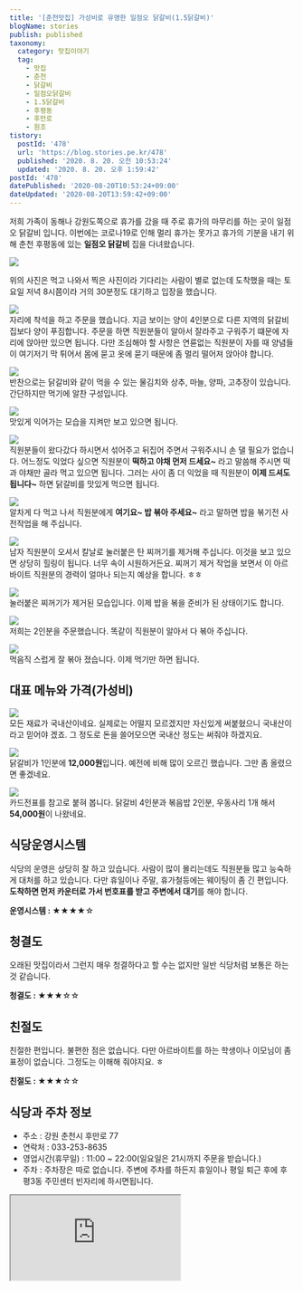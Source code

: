 ```yaml
---
title: '[춘천맛집] 가성비로 유명한 일점오 닭갈비(1.5닭갈비)'
blogName: stories
publish: published
taxonomy:
  category: 맛집이야기
  tag:
    - 맛집
    - 춘천
    - 닭갈비
    - 일점오닭갈비
    - 1.5닭갈비
    - 후평동
    - 후만로
    - 원조
tistory:
  postId: '478'
  url: 'https://blog.stories.pe.kr/478'
  published: '2020. 8. 20. 오전 10:53:24'
  updated: '2020. 8. 20. 오후 1:59:42'
postId: '478'
datePublished: '2020-08-20T10:53:24+09:00'
dateUpdated: '2020-08-20T13:59:42+09:00'
---
```





저희 가족이 동해나 강원도쪽으로 휴가를 갔을 때 주로 휴가의 마무리를 하는 곳이 일점오 닭갈비 입니다. 이번에는 코로나19로 인해 멀리 휴가는 못가고 휴가의 기분을 내기 위해 춘천 후평동에 있는 **일점오 닭갈비** 집을 다녀왔습니다. 

![](images/2020-08-20-10-17-10.png)    

위의 사진은 먹고 나와서 찍은 사진이라 기다리는 사람이 별로 없는데 도착했을 때는 토요일 저녁 8시쯤이라 거의 30분정도 대기하고 입장을 했습니다. 

![](./images/20200815_205629_1.gif)  
자리에 착석을 하고 주문을 했습니다. 지금 보이는 양이 4인분으로 다른 지역의 닭갈비집보다 양이 푸짐합니다. 주문을 하면 직원분들이 알아서 잘라주고 구워주기 떄문에 자리에 앉아만 있으면 됩니다. 다만 조심해야 할 사항은 연륜없는 직원분이 자를 때 양념들이 여기저기 막 튀어서 몸에 묻고 옷에 묻기 때문에 좀 멀리 떨어져 앉아야 합니다. 

![](images/2020-08-20-10-24-49.png)  
반찬으로는 닭갈비와 같이 먹을 수 있는 물김치와 상추, 마늘, 양파, 고추장이 있습니다. 간단하지만 먹기에 알찬 구성입니다.  

![](./images/20200815_210538_1.gif)  
맛있게 익어가는 모습을 지켜만 보고 있으면 됩니다.  

![](./images/20200815_210656_1.gif)  
직원분들이 왔다갔다 하시면서 섞어주고 뒤집어 주면서 구워주시니 손 댈 필요가 없습니다. 어느정도 익었다 싶으면 직원분이 **떡하고 야채 먼저 드세요~** 라고 말씀해 주시면 떡과 야채만 골라 먹고 있으면 됩니다. 그러는 사이 좀 더 익었을 때 직원분이 **이제 드셔도 됩니다~** 하면 닭갈비를 맛있게 먹으면 됩니다. 

![](images/2020-08-20-10-31-07.png)  
알차게 다 먹고 나서 직원분에게 **여기요~ 밥 볶아 주세요~** 라고 말하면 밥을 볶기전 사전작업을 해 주십니다.  

![](./images/20200815_213146_1.gif)  
남자 직원분이 오셔서 칼날로 눌러붙은 탄 찌꺼기를 제거해 주십니다. 이것을 보고 있으면 상당히 힐링이 됩니다. 너무 속이 시원하거든요. 찌꺼기 제거 작업을 보면서 이 아르바이트 직원분의 경력이 얼마나 되는지 예상을 합니다.  ㅎㅎ  

![](images/2020-08-20-10-36-07.png)  
눌러붙은 찌꺼기가 제거된 모습입니다. 이제 밥을 볶을 준비가 된 상태이기도 합니다.  

![](./images/20200815_213330_1.gif)  
저희는 2인분을 주문했습니다. 똑같이 직원분이 알아서 다 볶아 주십니다.  

![](./images/20200815_213455_1.gif)  
먹음직 스럽게 잘 볶아 졌습니다. 이제 먹기만 하면 됩니다.   


## 대표 메뉴와 가격(가성비)  
![](images/2020-08-20-10-40-24.png)  
모든 재료가 국내산이네요. 실제로는 어떨지 모르겠지만 자신있게 써붙혔으니 국내산이라고 믿어야 겠죠. 그 정도로 돈을 쓸어모으면 국내산 정도는 써줘야 하겠지요.

![](images/2020-08-20-10-41-25.png)  
닭갈비가 1인분에 **12,000원**입니다. 예전에 비해 많이 오르긴 했습니다. 그만 좀 올렸으면 좋겠네요.  

![](images/2020-08-20-10-42-42.png)  
카드전표를 참고로 붙혀 봅니다. 닭갈비 4인분과 볶음밥 2인분, 우동사리 1개 해서 **54,000원**이 나왔네요. 


## 식당운영시스템  
식당의 운영은 상당히 잘 하고 있습니다. 사람이 많이 몰리는데도 직원분들 많고 능숙하게 대처를 하고 있습니다. 
다만 휴일이나 주말, 휴가철등에는 웨이팅이 좀 긴 편입니다. **도착하면 먼저 카운터로 가서 번호표를 받고 주변에서 대기**를 해야 합니다. 

<div class='alert alert-info'>
<b>운영시스템 : </b> ★★★★☆ 
</div>


## 청결도  
오래된 맛집이라서 그런지 매우 청결하다고 할 수는 없지만 일반 식당처럼 보통은 하는것 같습니다. 

<div class='alert alert-info'>
<b>청결도 : </b> ★★★☆☆ 
</div>


## 친절도  
친절한 편입니다. 불편한 점은 없습니다. 다만 아르바이트를 하는 학생이나 이모님이 좀 표정이 없습니다. 그정도는 이해해 줘야지요. ㅎ

<div class='alert alert-info'>
<b>친절도 : </b> ★★★☆☆ 
</div>

## 식당과 주차 정보  
- 주소 : 강원 춘천시 후만로 77  
- 연락처 : 033-253-8635
- 영업시간(휴무일) : 11:00 ~ 22:00(일요일은 21시까지 주문을 받습니다.)
- 주차 : 주차장은 따로 없습니다. 주변에 주차를 하든지 휴일이나 평일 퇴근 후에 후평3동 주민센터 빈자리에 하시면됩니다. 
<div class='embed-responsive embed-responsive-16by9'>
    <iframe src='https://www.google.com/maps/embed?pb=!1m18!1m12!1m3!1d1497.071666105233!2d127.75308333329235!3d37.87649184638812!2m3!1f0!2f0!3f0!3m2!1i1024!2i768!4f13.1!3m3!1m2!1s0x3562e5bd788926c3%3A0x853f64306094e02c!2zMS41IOuLreqwiOu5hA!5e0!3m2!1sko!2skr!4v1597888325489!5m2!1sko!2skr' class='embed-responsive-item' allowfullscreen></iframe>
</div>
 

